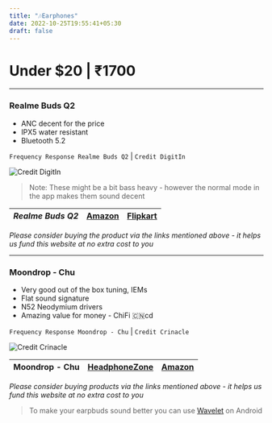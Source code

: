 ```yaml
---
title: "🎶Earphones"
date: 2022-10-25T19:55:41+05:30
draft: false
---
```


# Under $20 | ₹1700
___

### Realme Buds Q2
- ANC decent for the price
- IPX5 water resistant
- Bluetooth 5.2

`Frequency Response Realme Buds Q2` | `Credit DigitIn`

![Credit DigitIn](https://static.digit.in/default/5bb838b95631d6719457ee8308604f73ef9710d5.jpeg)


> Note: These might be a bit bass heavy - however the normal mode in the app makes them sound decent

| _Realme Buds Q2_ | [Amazon](https://www.amazon.in/realme-Active-Noise-Cancellation-Earphones/dp/B091G8TJ33) | [Flipkart](https://www.flipkart.com/realme-buds-q2-active-noise-cancellation-bluetooth-headset/p/itmc147963831a86)|
|----|---|---|

_Please consider buying the product via the links mentioned above - it helps us fund this website at no extra cost to you_

___


### Moondrop - Chu
- Very good out of the box tuning, IEMs
- Flat sound signature
- N52 Neodymium drivers
- Amazing value for money - ChiFi 🇨🇳cd 

`Frequency Response Moondrop - Chu` | `Credit Crinacle`

![Credit Crinacle](https://cdn.shopify.com/s/files/1/0153/8863/files/Headphone-Zone-Moondrop-Chu-Banner.jpg?v=1657354246)

| Moondrop - Chu | [HeadphoneZone](https://www.headphonezone.in/products/moondrop-chu) | [Amazon](https://www.amazon.in/Moondrop-CHU-Performance-Dynamic-Earphone/dp/B09XHTHG61) | 
|--|--|--|

_Please consider buying products via the links mentioned above - it helps us fund this website at no extra cost to you_

> To make your earpbuds sound better you can use [Wavelet](https://play.google.com/store/apps/details?id=com.pittvandewitt.wavelet) on Android